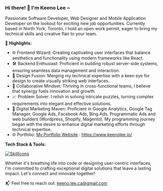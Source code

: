### Hi there! 👋 I'm Keeno Lee ~

Passionate Software Developer, Web Designer and Mobile Application Developer on the lookout for exciting new job opportunities. Currently based in North York, Toronto, I hold an open work permit, eager to bring my technical skills and creative flair to your team.

🚀 **Highlights:**
- 🌐 Frontend Wizard: Creating captivating user interfaces that balance aesthetics and functionality using modern frameworks like React.
- 🛠 Backend Enthusiast: Proficient in building robust server-side systems, ensuring seamless data management and interaction.
- 🎨 Design Fusion: Merging my technical expertise with a keen eye for design to create visually striking web interfaces.
- 🤝 Collaborative Mindset: Thriving in cross-functional teams, I believe that synergy fuels innovation and growth.
- 📈 Problem Solver: I relish in solving intricate puzzles, turning complex requirements into elegant and effective solutions.
- 🎯 Digital Marketing Maven: Proficient in Google Analytics, Google Tag Manager, Google Ads, Facebook Ads, Bing Ads, Programmatic Ads and web builders (Wordpress, Shopify, Magento). My programming journey began with the desire to enhance digital marketing efforts through technical expertise.
- 🌐 Portfolio: [My Portfolio Website](https://www.keenolee.io/) : https://www.keenolee.io/


**Tech Stack & Tools:**

[![SkillIcons](https://skillicons.dev/icons?i=js,ts,html,css,nodejs,py,tailwind,express,react,vue,angular,nuxt,vite,mongodb,prisma,postgres,tensorflow,threejs,jest,postman,firebase,figma)](https://skillicons.dev)<br/>

Whether it's breathing life into code or designing user-centric interfaces, I'm committed to crafting exceptional digital solutions that leave a lasting impact. Let's connect and innovate together!

📬 Feel free to reach out: keeno.lee.ca@gmail.com




<!--
**KeenoLee/KeenoLee** is a ✨ _special_ ✨ repository because its `README.md` (this file) appears on your GitHub profile.

Here are some ideas to get you started:

- 🔭 I’m currently working on ...
- 🌱 I’m currently learning ...
- 👯 I’m looking to collaborate on ...
- 🤔 I’m looking for help with ...
- 💬 Ask me about ...
- 📫 How to reach me: ...
- 😄 Pronouns: ...
- ⚡ Fun fact: ...

🌐 Portfolio: [My Portfolio Website](https://www.example.com)
-->
